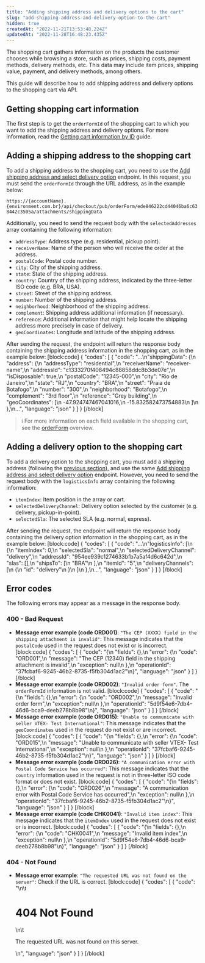 ```yaml
---
title: "Adding shipping address and delivery options to the cart"
slug: "add-shipping-address-and-delivery-option-to-the-cart"
hidden: true
createdAt: "2022-11-21T13:53:48.224Z"
updatedAt: "2022-11-28T16:48:23.435Z"
---
```


The shopping cart gathers information on the products the customer chooses while browsing a store, such as prices, shipping costs, payment methods, delivery methods, etc. This data may include item prices, shipping value, payment, and delivery methods, among others.

This guide will describe how to add shipping address and delivery options to the shopping cart via API.

## Getting shopping cart information

The first step is to get the `orderFormId` of the shopping cart to which you want to add the shipping address and delivery options. For more information, read the [Getting cart information by ID](https://developers.vtex.com/vtex-rest-api/docs/get-cart-information-by-id) guide.

## Adding a shipping address to the shopping cart

To add a shipping address to the shopping cart, you need to use the [Add shipping address and select delivery option](https://developers.vtex.com/vtex-rest-api/reference/addshippingaddress) endpoint. In this request, you must send the `orderFormId` through the URL address, as in the example below:

`https://{accountName}.{environment.com.br}/api/checkout/pub/orderForm/ede846222cd44046ba6c638442c3505a/attachments/shippingData`

Additionally, you need to send the request body with the `selectedAddresses` array containing the following information:

- `addressType`: Address type (e.g. residential, pickup point).
- `receiverName`: Name of the person who will receive the order at the address.
- `postalCode`: Postal code number.
- `city`: City of the shipping address.
- `state`: State of the shipping address.
- `country`: Country of the shipping address, indicated by the three-letter ISO code (e.g. BRA, USA).
- `street`: Street of the shipping address.
- `number`: Number of the shipping address.
- `neighborhood`: Neighborhood of the shipping address.
- `complement`: Shipping address additional information (if necessary).
- `reference`: Additional information that might help locate the shipping address more precisely in case of delivery.
- `geoCoordinates`: Longitude and latitude of the shipping address.

After sending the request, the endpoint will return the response body containing the shipping address information in the shopping cart, as in the example below: [block:code]
{ "codes": [
    { "code": "...\n\"shippingData\": {\n        \"address\": {\n            \"addressType\": \"residential\",\n            \"receiverName\": \"receiver-name\",\n            \"addressId\": \"c1333270f408494c88858ddc8b3de07e\",\n            \"isDisposable\": true,\n            \"postalCode\": \"12345-000\",\n            \"city\": \"Rio de Janeiro\",\n            \"state\": \"RJ\",\n            \"country\": \"BRA\",\n            \"street\": \"Praia de Botafogo\",\n            \"number\": \"300\",\n            \"neighborhood\": \"Botafogo\",\n            \"complement\": \"3rd floor\",\n            \"reference\": \"Grey building\",\n            \"geoCoordinates\": [\n                -47.924747467041016,\n                -15.832582473754883\n            ]\n        },\n...", "language": "json" } ] } [/block]

> ℹ️️ For more information on each field available in the shopping cart, see the [orderForm](https://developers.vtex.com/docs/guides/orderform-fields) overview.

## Adding a delivery option to the shopping cart

To add a delivery option to the shopping cart, you must add a shipping address (following the [previous section](#adding-a-shipping-address-to-the-shopping-cart)), and use the same [Add shipping address and select delivery option](https://developers.vtex.com/vtex-rest-api/reference/addshippingaddress) endpoint. However, you need to send the request body with the `logisticsInfo` array containing the following information:

- `itemIndex`: Item position in the array or cart.
- `selectedDeliveryChannel`: Delivery option selected by the customer (e.g. delivery, pickup-in-point).
- `selectedSla`: The selected SLA (e.g. normal, express).

After sending the request, the endpoint will return the response body containing the delivery option information in the shopping cart, as in the example below: [block:code]
{ "codes": [
    { "code": "...\n\"logisticsInfo\": [\n            {\n                \"itemIndex\": 0,\n                \"selectedSla\": \"normal\",\n                \"selectedDeliveryChannel\": \"delivery\",\n                \"addressId\": \"954ee939c1274633bfb7a5af4d6c642d\",\n                \"slas\": [],\n                \"shipsTo\": [\n                    \"BRA\"\n                ],\n                \"itemId\": \"5\",\n                \"deliveryChannels\": [\n                    {\n                        \"id\": \"delivery\"\n                    }\n                ]\n            },\n...", "language": "json" } ] } [/block]
## Error codes

The following errors may appear as a message in the response body.

### 400 - Bad Request

- **Message error example (code ORD001)**: `"The CEP (XXXX) field in the shipping attachment is invalid"`: This message indicates that the `postalCode` used in the request does not exist or is incorrect. [block:code]
{ "codes": [
  { "code": "{\n    \"fields\": {},\n    \"error\": {\n        \"code\": \"ORD001\",\n        \"message\": \"The CEP (12340) field in the shipping attachment is invalid\",\n        \"exception\": null\n    },\n    \"operationId\": \"37fcbaf6-9245-46b2-8735-f5fb304d1ac2\"\n}", "language": "json" } ] } [/block]
- **Message error example (code ORD002)**: `"Invalid order form"`. The `orderFormId` information is not valid. [block:code]
{ "codes": [
  { "code": "{\n    \"fields\": {},\n    \"error\": {\n        \"code\": \"ORD002\",\n        \"message\": \"Invalid order form\",\n        \"exception\": null\n    },\n    \"operationId\": \"5d9f54e6-7db4-46d6-bca9-deeb278b8b98\"\n}", "language": "json" } ] } [/block]
- **Message error example (code ORD015)**: `"Unable to communicate with seller VTEX- Test International"`: This message indicates that the `geoCoordinates` used in the request do not exist or are incorrect. [block:code]
{ "codes": [
  { "code": "{\n    \"fields\": {},\n    \"error\": {\n        \"code\": \"ORD015\",\n        \"message\": \"Unable to communicate with seller VTEX- Test International\",\n        \"exception\": null\n    },\n    \"operationId\": \"37fcbaf6-9245-46b2-8735-f5fb304d1ac2\"\n}", "language": "json" } ] } [/block]
- **Message error example (code ORD026)**: `"A communication error with Postal Code Service has occurred"`: This message indicates that the `country` information used in the request is not in three-letter ISO code format or does not exist. [block:code]
{ "codes": [
  { "code": "{\n    \"fields\": {},\n    \"error\": {\n        \"code\": \"ORD026\",\n        \"message\": \"A communication error with Postal Code Service has occurred\",\n        \"exception\": null\n    },\n    \"operationId\": \"37fcbaf6-9245-46b2-8735-f5fb304d1ac2\"\n}", "language": "json" } ] } [/block]
- **Message error example (code CHK0041)**: `"Invalid item index"`: This message indicates that the `itemIndex` used in the request does not exist or is incorrect. [block:code]
{ "codes": [
  { "code": "{\n    \"fields\": {},\n    \"error\": {\n        \"code\": \"CHK0041\",\n        \"message\": \"Invalid item index\",\n        \"exception\": null\n    },\n    \"operationId\": \"5d9f54e6-7db4-46d6-bca9-deeb278b8b98\"\n}", "language": "json" } ] } [/block]
### 404 - Not Found

- **Message error example**: `"The requested URL was not found on the server"`: Check if the URL is correct. [block:code]
{
"codes": [
  {
    "code": "<body>\n\t<h1>404 Not Found</h1>\n\t<p>The requested URL was not found on this server.</p>\n</body>",
    "language": "json"
  }
] } [/block]